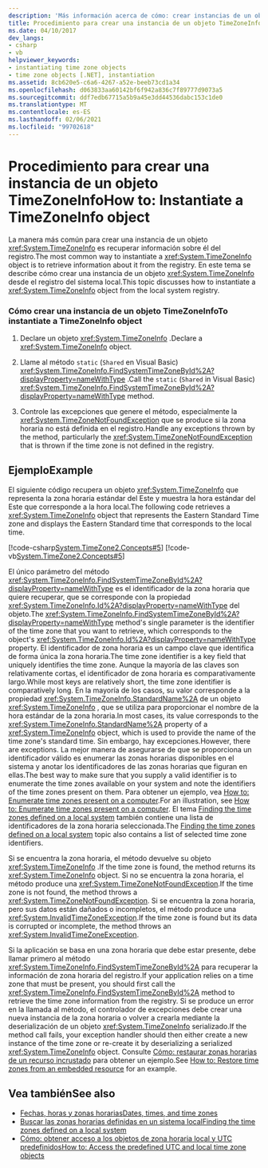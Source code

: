 ```yaml
---
description: 'Más información acerca de cómo: crear instancias de un objeto TimeZoneInfo'
title: Procedimiento para crear una instancia de un objeto TimeZoneInfo
ms.date: 04/10/2017
dev_langs:
- csharp
- vb
helpviewer_keywords:
- instantiating time zone objects
- time zone objects [.NET], instantiation
ms.assetid: 8cb620e5-c6a6-4267-a52e-beeb73cd1a34
ms.openlocfilehash: d063833aa60142bf6f942a836c7f89777d9073a5
ms.sourcegitcommit: ddf7edb67715a5b9a45e3dd44536dabc153c1de0
ms.translationtype: MT
ms.contentlocale: es-ES
ms.lasthandoff: 02/06/2021
ms.locfileid: "99702618"
---
```

# <a name="how-to-instantiate-a-timezoneinfo-object"></a><span data-ttu-id="9684e-103">Procedimiento para crear una instancia de un objeto TimeZoneInfo</span><span class="sxs-lookup"><span data-stu-id="9684e-103">How to: Instantiate a TimeZoneInfo object</span></span>

<span data-ttu-id="9684e-104">La manera más común para crear una instancia de un objeto <xref:System.TimeZoneInfo> es recuperar información sobre él del registro.</span><span class="sxs-lookup"><span data-stu-id="9684e-104">The most common way to instantiate a <xref:System.TimeZoneInfo> object is to retrieve information about it from the registry.</span></span> <span data-ttu-id="9684e-105">En este tema se describe cómo crear una instancia de un objeto <xref:System.TimeZoneInfo> desde el registro del sistema local.</span><span class="sxs-lookup"><span data-stu-id="9684e-105">This topic discusses how to instantiate a <xref:System.TimeZoneInfo> object from the local system registry.</span></span>

### <a name="to-instantiate-a-timezoneinfo-object"></a><span data-ttu-id="9684e-106">Cómo crear una instancia de un objeto TimeZoneInfo</span><span class="sxs-lookup"><span data-stu-id="9684e-106">To instantiate a TimeZoneInfo object</span></span>

1. <span data-ttu-id="9684e-107">Declare un objeto <xref:System.TimeZoneInfo> .</span><span class="sxs-lookup"><span data-stu-id="9684e-107">Declare a <xref:System.TimeZoneInfo> object.</span></span>

2. <span data-ttu-id="9684e-108">Llame al método `static` (`Shared` en Visual Basic) <xref:System.TimeZoneInfo.FindSystemTimeZoneById%2A?displayProperty=nameWithType> .</span><span class="sxs-lookup"><span data-stu-id="9684e-108">Call the `static` (`Shared` in Visual Basic) <xref:System.TimeZoneInfo.FindSystemTimeZoneById%2A?displayProperty=nameWithType> method.</span></span>

3. <span data-ttu-id="9684e-109">Controle las excepciones que genere el método, especialmente la <xref:System.TimeZoneNotFoundException> que se produce si la zona horaria no está definida en el registro.</span><span class="sxs-lookup"><span data-stu-id="9684e-109">Handle any exceptions thrown by the method, particularly the <xref:System.TimeZoneNotFoundException> that is thrown if the time zone is not defined in the registry.</span></span>

## <a name="example"></a><span data-ttu-id="9684e-110">Ejemplo</span><span class="sxs-lookup"><span data-stu-id="9684e-110">Example</span></span>

<span data-ttu-id="9684e-111">El siguiente código recupera un objeto <xref:System.TimeZoneInfo> que representa la zona horaria estándar del Este y muestra la hora estándar del Este que corresponde a la hora local.</span><span class="sxs-lookup"><span data-stu-id="9684e-111">The following code retrieves a <xref:System.TimeZoneInfo> object that represents the Eastern Standard Time zone and displays the Eastern Standard time that corresponds to the local time.</span></span>

[!code-csharp[System.TimeZone2.Concepts#5](../../../samples/snippets/csharp/VS_Snippets_CLR_System/system.TimeZone2.Concepts/CS/TimeZone2Concepts.cs#5)]
[!code-vb[System.TimeZone2.Concepts#5](../../../samples/snippets/visualbasic/VS_Snippets_CLR_System/system.TimeZone2.Concepts/VB/TimeZone2Concepts.vb#5)]

<span data-ttu-id="9684e-112">El único parámetro del método <xref:System.TimeZoneInfo.FindSystemTimeZoneById%2A?displayProperty=nameWithType> es el identificador de la zona horaria que quiere recuperar, que se corresponde con la propiedad <xref:System.TimeZoneInfo.Id%2A?displayProperty=nameWithType> del objeto.</span><span class="sxs-lookup"><span data-stu-id="9684e-112">The <xref:System.TimeZoneInfo.FindSystemTimeZoneById%2A?displayProperty=nameWithType> method's single parameter is the identifier of the time zone that you want to retrieve, which corresponds to the object's <xref:System.TimeZoneInfo.Id%2A?displayProperty=nameWithType> property.</span></span> <span data-ttu-id="9684e-113">El identificador de zona horaria es un campo clave que identifica de forma única la zona horaria.</span><span class="sxs-lookup"><span data-stu-id="9684e-113">The time zone identifier is a key field that uniquely identifies the time zone.</span></span> <span data-ttu-id="9684e-114">Aunque la mayoría de las claves son relativamente cortas, el identificador de zona horaria es comparativamente largo.</span><span class="sxs-lookup"><span data-stu-id="9684e-114">While most keys are relatively short, the time zone identifier is comparatively long.</span></span> <span data-ttu-id="9684e-115">En la mayoría de los casos, su valor corresponde a la propiedad <xref:System.TimeZoneInfo.StandardName%2A> de un objeto <xref:System.TimeZoneInfo> , que se utiliza para proporcionar el nombre de la hora estándar de la zona horaria.</span><span class="sxs-lookup"><span data-stu-id="9684e-115">In most cases, its value corresponds to the <xref:System.TimeZoneInfo.StandardName%2A> property of a <xref:System.TimeZoneInfo> object, which is used to provide the name of the time zone's standard time.</span></span> <span data-ttu-id="9684e-116">Sin embargo, hay excepciones.</span><span class="sxs-lookup"><span data-stu-id="9684e-116">However, there are exceptions.</span></span> <span data-ttu-id="9684e-117">La mejor manera de asegurarse de que se proporciona un identificador válido es enumerar las zonas horarias disponibles en el sistema y anotar los identificadores de las zonas horarias que figuran en ellas.</span><span class="sxs-lookup"><span data-stu-id="9684e-117">The best way to make sure that you supply a valid identifier is to enumerate the time zones available on your system and note the identifiers of the time zones present on them.</span></span> <span data-ttu-id="9684e-118">Para obtener un ejemplo, vea [How to: Enumerate time zones present on a computer](enumerate-time-zones.md).</span><span class="sxs-lookup"><span data-stu-id="9684e-118">For an illustration, see [How to: Enumerate time zones present on a computer](enumerate-time-zones.md).</span></span> <span data-ttu-id="9684e-119">El tema [Finding the time zones defined on a local system](finding-the-time-zones-on-local-system.md) también contiene una lista de identificadores de la zona horaria seleccionada.</span><span class="sxs-lookup"><span data-stu-id="9684e-119">The [Finding the time zones defined on a local system](finding-the-time-zones-on-local-system.md) topic also contains a list of selected time zone identifiers.</span></span>

<span data-ttu-id="9684e-120">Si se encuentra la zona horaria, el método devuelve su objeto <xref:System.TimeZoneInfo> .</span><span class="sxs-lookup"><span data-stu-id="9684e-120">If the time zone is found, the method returns its <xref:System.TimeZoneInfo> object.</span></span> <span data-ttu-id="9684e-121">Si no se encuentra la zona horaria, el método produce una <xref:System.TimeZoneNotFoundException>.</span><span class="sxs-lookup"><span data-stu-id="9684e-121">If the time zone is not found, the method throws a <xref:System.TimeZoneNotFoundException>.</span></span> <span data-ttu-id="9684e-122">Si se encuentra la zona horaria, pero sus datos están dañados o incompletos, el método produce una <xref:System.InvalidTimeZoneException>.</span><span class="sxs-lookup"><span data-stu-id="9684e-122">If the time zone is found but its data is corrupted or incomplete, the method throws an <xref:System.InvalidTimeZoneException>.</span></span>

<span data-ttu-id="9684e-123">Si la aplicación se basa en una zona horaria que debe estar presente, debe llamar primero al método <xref:System.TimeZoneInfo.FindSystemTimeZoneById%2A> para recuperar la información de zona horaria del registro.</span><span class="sxs-lookup"><span data-stu-id="9684e-123">If your application relies on a time zone that must be present, you should first call the <xref:System.TimeZoneInfo.FindSystemTimeZoneById%2A> method to retrieve the time zone information from the registry.</span></span> <span data-ttu-id="9684e-124">Si se produce un error en la llamada al método, el controlador de excepciones debe crear una nueva instancia de la zona horaria o volver a crearla mediante la deserialización de un objeto <xref:System.TimeZoneInfo> serializado.</span><span class="sxs-lookup"><span data-stu-id="9684e-124">If the method call fails, your exception handler should then either create a new instance of the time zone or re-create it by deserializing a serialized <xref:System.TimeZoneInfo> object.</span></span> <span data-ttu-id="9684e-125">Consulte [Cómo: restaurar zonas horarias de un recurso incrustado](restore-time-zones-from-an-embedded-resource.md) para obtener un ejemplo.</span><span class="sxs-lookup"><span data-stu-id="9684e-125">See [How to: Restore time zones from an embedded resource](restore-time-zones-from-an-embedded-resource.md) for an example.</span></span>

## <a name="see-also"></a><span data-ttu-id="9684e-126">Vea también</span><span class="sxs-lookup"><span data-stu-id="9684e-126">See also</span></span>

- [<span data-ttu-id="9684e-127">Fechas, horas y zonas horarias</span><span class="sxs-lookup"><span data-stu-id="9684e-127">Dates, times, and time zones</span></span>](index.md)
- [<span data-ttu-id="9684e-128">Buscar las zonas horarias definidas en un sistema local</span><span class="sxs-lookup"><span data-stu-id="9684e-128">Finding the time zones defined on a local system</span></span>](finding-the-time-zones-on-local-system.md)
- [<span data-ttu-id="9684e-129">Cómo: obtener acceso a los objetos de zona horaria local y UTC predefinidos</span><span class="sxs-lookup"><span data-stu-id="9684e-129">How to: Access the predefined UTC and local time zone objects</span></span>](access-utc-and-local.md)
